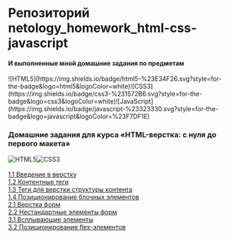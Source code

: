 <h1>Репозиторий netology_homework_html-css-javascript</h1>
<h4>И выполненные мной домашние задания по предметам</h4> 
![HTML5](https://img.shields.io/badge/html5-%23E34F26.svg?style=for-the-badge&logo=html5&logoColor=white)![CSS3](https://img.shields.io/badge/css3-%231572B6.svg?style=for-the-badge&logo=css3&logoColor=white)![JavaScript](https://img.shields.io/badge/javascript-%23323330.svg?style=for-the-badge&logo=javascript&logoColor=%23F7DF1E)
<br><h3>Домашние задания для курса «HTML-верстка: с нуля до первого макета»</h3> 

<span>![HTML5](https://img.shields.io/badge/html5-%23E34F26.svg?style=for-the-badge&logo=html5&logoColor=white)![CSS3](https://img.shields.io/badge/css3-%231572B6.svg?style=for-the-badge&logo=css3&logoColor=white)</span><br>
<br><a href="https://github.com/Dmitry-A-K/netology_homework_html-css-javascript/tree/main/1.1.-introduction-html-css">1.1 Введение в верстку</a>
<br><a href="https://github.com/Dmitry-A-K/netology_homework_html-css-javascript/tree/main/1.2.-content-tags">1.2 Контентные теги</a>
<br><a href="https://github.com/Dmitry-A-K/netology_homework_html-css-javascript/tree/main/1.3.-content-structure-tags">1.3 Теги для верстки структуры контента</a>
<br><a href="https://github.com/Dmitry-A-K/netology_homework_html-css-javascript/tree/main/1.4.-block-elements-positioning">1.4 Позиционирование блочных элементов</a>
<br><a href="https://github.com/Dmitry-A-K/netology_homework_html-css-javascript/tree/main/2.1.-forms">2.1 Верстка форм</a>
<br><a href="https://github.com/Dmitry-A-K/netology_homework_html-css-javascript/tree/main/2.2.-form-elements">2.2 Нестандартные элементы форм</a>
<br><a href="https://github.com/Dmitry-A-K/netology_homework_html-css-javascript/tree/main/3.1.-popup-elements">3.1 Всплывающие элементы</a>
<br><a href="https://github.com/Dmitry-A-K/netology_homework_html-css-javascript/tree/main/3.2.-flex-elements-positioning">3.2 Позиционирование flex-элементов</a>

